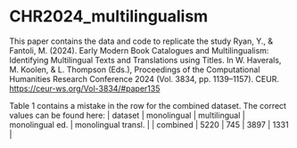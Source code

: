 # CHR2024_multilingualism
This paper contains the data and code to replicate the study 
Ryan, Y., & Fantoli, M. (2024). Early Modern Book Catalogues and Multilingualism: Identifying Multilingual Texts and Translations using Titles. In W. Haverals, M. Koolen, & L. Thompson (Eds.), Proceedings of the Computational Humanities   Research Conference 2024 (Vol. 3834, pp. 1139–1157). CEUR. https://ceur-ws.org/Vol-3834/#paper135

Table 1 contains a mistake in the row for the combined dataset. The correct values can be found here:
| dataset                   | monolingual | multilingual | monolingual ed. | monolingual transl. |
| combined                  | 5220        | 745          | 3897           | 1331                |